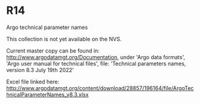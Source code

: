 # R14
Argo technical parameter names

This collection is not yet available on the NVS.

Current master copy can be found in: http://www.argodatamgt.org/Documentation, under 'Argo data formats', 'Argo user manual for technical files', file: 'Technical parameters names, version 8.3 July 19th 2022'

Excel file linked here: http://www.argodatamgt.org/content/download/28857/196164/file/ArgoTechnicalParameterNames_v8.3.xlsx
